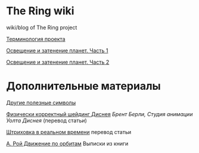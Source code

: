 # The Ring wiki

wiki/blog of The Ring project

[Терминология проекта](home/Терминология.md)

[Освещение и затенение планет. Часть 1](Освещение-и-затенение-планет-Часть-1.md)

[Освещение и затенение планет. Часть 2](Освещение-и-затенение-планет-Часть-2.md)

# Дополнительные материалы

[Другие полезные символы](home/Другие-полезные-символы.md)

[Физически корректный шейдинг Диснея](Physically-Based-Shading-at-Disney-(article-translate).md) 
 _Брент Берли, Студия анимации Уолта Диснея_ (перевод статьи)

[Штриховка в реальном времени](Real-Time-Hatching-(article-translate).md)
перевод статьи

 [А. Рой Движение по орбитам](А.Рой-Движение-по-орбитам.md)
Выписки из книги
